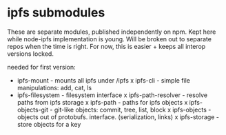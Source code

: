 # ipfs submodules

These are separate modules, published independently on npm.
Kept here while node-ipfs implementation is young. Will be
broken out to separate repos when the time is right.
For now, this is easier + keeps all interop versions locked.

needed for first version:
- ipfs-mount - mounts all ipfs under /ipfs
x ipfs-cli - simple file manipulations: add, cat, ls
- ipfs-filesystem - filesystem interface
x ipfs-path-resolver - resolve paths from ipfs storage
x ipfs-path - paths for ipfs objects
x ipfs-objects-git - git-like objects: commit, tree, list, block
x ipfs-objects - objects out of protobufs. interface. (serialization, links)
x ipfs-storage - store objects for a key
